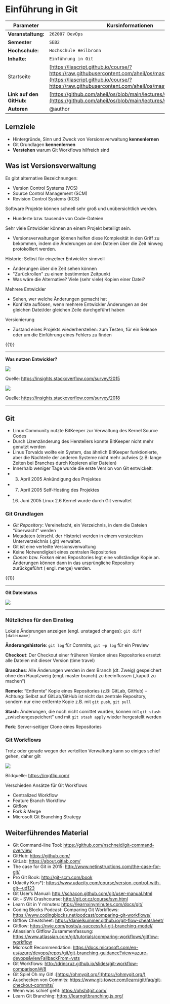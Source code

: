<!--

author:   Andreas Heil

email:    andreas.heil@hs-heilbronn.de

version:  0.1

language: de

narrator: DE German Male

tags: betriebssysteme, lecture, git

comment:  

-->

# Einführung in Git 
<!-- data-type="none" -->
| Parameter | Kursinformationen |
| --- | --- |
| **Veranstaltung:** | `262007 DevOps`|
| **Semester** | `SEB2` |
| **Hochschule:** | `Hochschule Heilbronn` |
| **Inhalte:** | `Einführung in Git` |
| Startseite | [https://liascript.github.io/course/?https://raw.githubusercontent.com/aheil/os/master/README.md#1](https://liascript.github.io/course/?https://raw.githubusercontent.com/aheil/os/master/README.md#1) | 
| **Link auf den GitHub:** | [https://github.com/aheil/os/blob/main/lectures/01_git.md](https://github.com/aheil/os/blob/main/lectures/01_git.md) |
| **Autoren** | @author |

## Lernziele

- Hintergründe, Sinn und Zweck von Versionsverwaltung **kennenlernen**
- Git Grundlagen **kennenlernen**
- **Verstehen** warum Git Workflows hilfreich sind

## Was ist Versionsverwaltung

Es gibt alternative Bezeichnungen:

- Version Control Systems (VCS)
- Source Control Management (SCM)
- Revision Control Systems (RCS)

Software Projekte können schnell sehr groß und unübersichtlich werden.

- Hunderte bzw. tausende von Code-Dateien 

Sehr viele Entwickler können an einem Projekt beteiligt sein. 

- Versionsverwaltungen können helfen diese Komplexität in den Griff zu bekommen, indem die Änderungen an den Dateien über die Zeit hinweg protokolliert werden.

Historie: Selbst für einzelner Entwickler sinnvoll

- Änderungen über die Zeit sehen können
- "Zurückrollen" zu einem bestimmten Zeitpunkt 
- Was wäre die Alternative? Viele (sehr viele) Kopien einer Datei?

Mehrere Entwickler

- Sehen, wer welche Änderungen gemacht hat 
- Konflikte auflösen, wenn mehrere Entwickler Änderungen an der gleichen Datei/der gleichen Zeile durchgeführt haben 

Versionierung 

- Zustand eines Projekts wiederherstellen: zum Testen, für ein Release oder um die Einführung eines Fehlers zu finden 

{{1}}
************************************

**Was nutzen Entwickler?**

![](../img/os.01.survey_2015.png)

Quelle: https://insights.stackoverflow.com/survey/2015

![](../img/os.01.survey_2018.png)

Quelle: https://insights.stackoverflow.com/survey/2018

************************************

## Git

- Linux Community nutzte BitKeeper zur Verwaltung des Kernel Source Codes 
- Durch Lizenzänderung des Herstellers konnte BitKeeper nicht mehr genutzt werden
- Linus Torvalds wollte ein System, das ähnlich BitKeeper funktionierte, aber die Nachteile der anderen Systeme nicht mehr aufwies (z.B: lange Zeiten bei Branches durch Kopieren aller Dateien)
- Innerhalb weniger Tage wurde die erste Version von Git entwickelt:
- 3. April 2005 Ankündigung des Projektes 
- 7. April 2005 Self-Hosting des Projektes 
- 16. Juni 2005 Linux 2.6 Kernel wurde durch Git verwaltet 

### Git Grundlagen

- _Git Repository_: Vereinefacht, ein Verzeichnis, in dem die Dateien “überwacht” werden
- Metadaten (einschl. der Historie) werden in einem versteckten Unterverzeichnis (.git) verwaltet.
- Git ist eine verteilte Versionsverwaltung
- Keine Notwendigkeit eines zentralen Repositories 
- _Clonen_ bzw. _Forken_ eines Repositories legt eine vollständige Kopie an. Änderungen können dann in das ursprüngliche Repository zurückgeführt ( engl. merge) werden. 

{{1}}
************************************

**Git Dateistatus**

![](../img/os.01.git_dateistatus.png)

************************************

### Nützliches für den Einstieg

Lokale Änderungen anzeigen (engl. unstaged changes): `git diff [dateiname]`

**Änderungshistorie**: `git log` für Commits, `git –p log` für ein Preview

**Checkout**: Der Checkout einer früheren Version eines Repositories ersetzt alle Dateien mit dieser Version (time travel)

**Branches**: Alle Änderungen werden in dem Branch (dt. Zweig) gespeichert ohne den Hauptzweig (engl. master branch) zu beeinflussen („kaputt zu machen“)

**Remote**: “Entfernte“ Kopie eines Repositories (z.B: GitLab, GitHub) – Achtung: Selbst auf GitLab/GitHub ist nicht das zentrale 
Repository, sondern nur eine entfernte Kopie z.B. mit `git push`, `git pull`

**Stash**: Änderungen, die noch nicht comittet wurden, können mit `git stash` „zwischengespeichert“ und mit `git stash apply` wieder hergestellt werden

**Fork**: Server-seitiger Clone eines Repositories

### Git Workflows 

Trotz oder gerade wegen der verteilten Verwaltung kann so einiges schief gehen, daher gilt

![](../img/os.01.git_one_does_not.jpg)

Bildquelle: https://imgflip.com/

Verschieden Ansätze für Git Workflows

- Centralized Workflow
- Feature Branch Workflow
- Gitflow
- Fork & Merge
- Microsoft Git Branching Strategy  

## Weiterführendes Material 

- Git Command-line Tool: https://github.com/nschneid/git-command-overview
- GitHub: https://github.com/
- GitLab: https://about.gitlab.com/ 
- The case for Git in 2015: http://www.netinstructions.com/the-case-for-git/
- Pro Git Book: http://git-scm.com/book
- Udacity Kurs*): https://www.udacity.com/course/version-control-with-git--ud123
- Git User‘s Manual: http://schacon.github.com/git/user-manual.html
- Git – SVN Crashcourse: http://git.or.cz/course/svn.html
- Learn Git in Y minutes: https://learnxinyminutes.com/docs/git/ 
- Coding Blocks Podcast: Comparing Git Workflows: https://www.codingblocks.net/podcast/comparing-git-workflows/ 
- Gitflow Cheatsheet: https://danielkummer.github.io/git-flow-cheatsheet/ 
- Gitflow: https://nvie.com/posts/a-successful-git-branching-model/ 
- Atlassian‘s Gitflow Zusammenfassung: https://www.atlassian.com/git/tutorials/comparing-workflows/gitflow-workflow
- Microsoft Recommendation: https://docs.microsoft.com/en-us/azure/devops/repos/git/git-branching-guidance?view=azure-devops&viewFallbackFrom=vsts
- Git Workflows: http://drincruz.github.io/slides/git-workflow-comparison/#/8 
- Git Spiel Oh my Git! :[https://ohmygit.org/](https://ohmygit.org/)
- Auschecken von Commits: https://www.git-tower.com/learn/git/faq/git-checkout-commits/
- Wenn was schief geht: https://ohshitgit.com/ 
- Learn Git Branching: https://learngitbranching.js.org/

